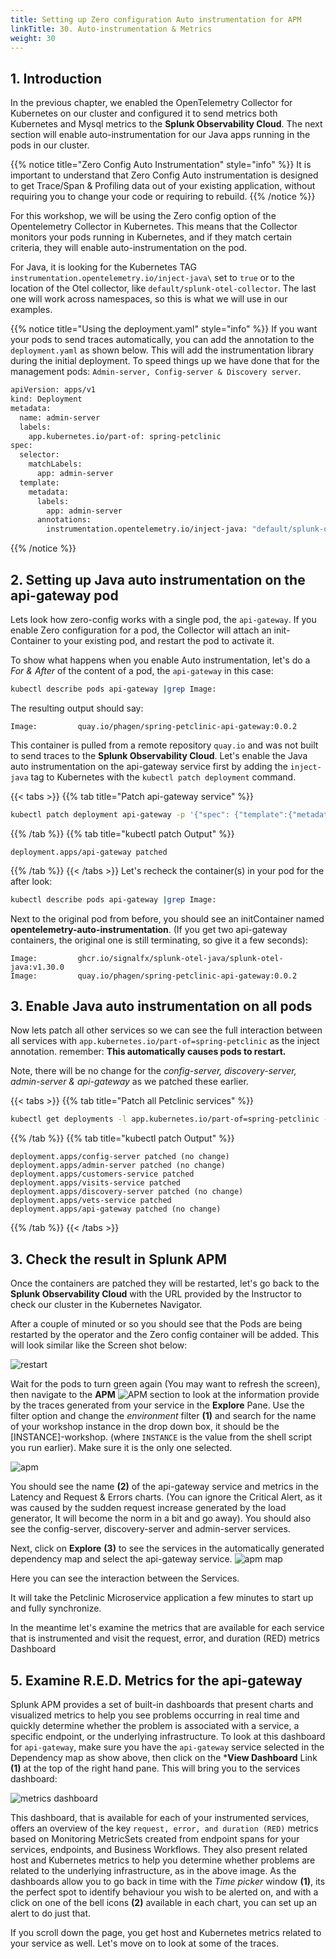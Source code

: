 ```yaml
---
title: Setting up Zero configuration Auto instrumentation for APM
linkTitle: 30. Auto-instrumentation & Metrics
weight: 30
---
```


## 1. Introduction

In the previous chapter, we enabled the OpenTelemetry Collector for Kubernetes on our cluster and configured it to send metrics both Kubernetes and Mysql metrics to the **Splunk Observability Cloud**. The next section will enable auto-instrumentation for our Java apps running in the pods in our cluster.

{{% notice title="Zero Config Auto Instrumentation" style="info" %}}
It is important to understand that Zero Config Auto instrumentation is designed to get Trace/Span & Profiling data out of your existing application, without requiring you to change your code or requiring to rebuild.
{{% /notice %}}

For this workshop, we will be using the Zero config option of the Opentelemetry Collector in Kubernetes.
This means that the Collector monitors your pods running in Kubernetes, and if they match certain criteria, they will enable auto-instrumentation on the pod.

For Java, it is looking for the Kubernetes TAG `instrumentation.opentelemetry.io/inject-java\` set to `true` or to the location of the Otel collector, like `default/splunk-otel-collector`. The last one will work across namespaces, so this is what we will use in our examples.

{{% notice title="Using the deployment.yaml" style="info" %}}
If you want your pods to send traces automatically, you can add the annotation to the `deployment.yaml` as shown below. This will add the instrumentation library during the initial deployment. To speed things up we have done that for the management pods: `Admin-server, Config-server & Discovery server`.

```bash
apiVersion: apps/v1
kind: Deployment
metadata:
  name: admin-server
  labels: 
    app.kubernetes.io/part-of: spring-petclinic
spec:
  selector:
    matchLabels:
      app: admin-server
  template:
    metadata:
      labels:
        app: admin-server
      annotations:
        instrumentation.opentelemetry.io/inject-java: "default/splunk-otel-collector"
```

{{% /notice %}}

## 2. Setting up Java auto instrumentation on the api-gateway pod

Lets look how zero-config works with a single pod, the `api-gateway`. If you enable Zero configuration for a pod, the Collector will attach an init-Container to your existing pod, and restart the pod to activate it.

To show what happens when you enable Auto instrumentation, let's do a *For & After* of the content of a pod, the `api-gateway` in this case:

```bash
kubectl describe pods api-gateway |grep Image:
```

The resulting output should say:

```text
Image:         quay.io/phagen/spring-petclinic-api-gateway:0.0.2
```

This container is pulled from a remote repository `quay.io` and was not built to send traces to the **Splunk Observability Cloud**.
Let's enable the Java auto instrumentation on the api-gateway service first by adding the `inject-java` tag to Kubernetes with the `kubectl patch deployment` command.

{{< tabs >}}
{{% tab title="Patch api-gateway service" %}}

```bash
kubectl patch deployment api-gateway -p '{"spec": {"template":{"metadata":{"annotations":{"instrumentation.opentelemetry.io/inject-java":"default/splunk-otel-collector"}}}} }'
```

{{% /tab %}}
{{% tab title="kubectl patch Output" %}}

```text
deployment.apps/api-gateway patched
```

{{% /tab %}}
{{< /tabs >}}
Let's recheck the container(s) in your pod for the after look:

```bash
kubectl describe pods api-gateway |grep Image:
```

Next to the original pod from before, you should see an initContainer named **opentelemetry-auto-instrumentation**. (If you get two api-gateway containers, the original one is still terminating, so give it a few seconds):

```text
Image:         ghcr.io/signalfx/splunk-otel-java/splunk-otel-java:v1.30.0
Image:         quay.io/phagen/spring-petclinic-api-gateway:0.0.2
```

## 3. Enable Java auto instrumentation on all pods

Now lets patch all other services so we can see the full interaction between all services with `app.kubernetes.io/part-of=spring-petclinic` as the inject annotation.
remember: **This automatically causes pods to restart.**

Note, there will be no change for the *config-server, discovery-server, admin-server & api-gateway* as we patched these earlier.

{{< tabs >}}
{{% tab title="Patch all Petclinic services" %}}

```bash
kubectl get deployments -l app.kubernetes.io/part-of=spring-petclinic -o name | xargs -I % kubectl patch % -p "{\"spec\": {\"template\":{\"metadata\":{\"annotations\":{\"instrumentation.opentelemetry.io/inject-java\":\"default/splunk-otel-collector\"}}}}}"

```

{{% /tab %}}
{{% tab title="kubectl patch Output" %}}

```text
deployment.apps/config-server patched (no change)
deployment.apps/admin-server patched (no change)
deployment.apps/customers-service patched
deployment.apps/visits-service patched
deployment.apps/discovery-server patched (no change)
deployment.apps/vets-service patched
deployment.apps/api-gateway patched (no change)
```

{{% /tab %}}
{{< /tabs >}}

## 3. Check the result in Splunk APM

Once the containers are patched they will be restarted, let's go back to the **Splunk Observability Cloud**  with the URL provided by the Instructor to check our cluster in the Kubernetes Navigator.

After a couple of minuted or so you should see that the Pods are being restarted  by the operator and the Zero config container will be added.
This will look similar like the Screen shot below:

![restart](..images/k8s-navigator-restarted-pods.png)

Wait for the pods to turn green again (You may want to refresh the screen), then navigate to the **APM** ![APM](../images/apm-icon.png?classes=inline&height=25px) section to look at the information provide by the traces generated from your service in the **Explore** Pane. Use the filter option and change the *environment* filter **(1)** and search for the name of your workshop instance in the drop down box, it should be the [INSTANCE]-workshop. (where `INSTANCE` is the value from the shell script you run earlier). Make sure it is the only one selected.

![apm](../images/zero-config-first-services-overview.png)

You should see the name **(2)** of the api-gateway service and metrics in the Latency and Request & Errors charts. (You can ignore the Critical Alert, as it was caused by the sudden request increase generated by the load generator, It will become the norm in a bit and go away).   You should also see the config-server, discovery-server and admin-server services.

Next, click on **Explore** **(3)** to see the services in the automatically generated dependency map and select the api-gateway service.
![apm map](../images/zero-config-first-services-map.png)

Here you can see the interaction between the Services.

It will take the Petclinic Microservice application a few minutes to start up and fully synchronize.

In the meantime let's examine the metrics that are available for each service that is instrumented and visit the request, error, and duration (RED) metrics Dashboard

## 5. Examine R.E.D. Metrics for the api-gateway

 Splunk APM provides a set of built-in dashboards that present charts and visualized metrics to help you see problems occurring in real time and quickly determine whether the problem is associated with a service, a specific endpoint, or the underlying infrastructure.  To look at this dashboard for `api-gateway`, make sure you have the `api-gateway` service selected in the Dependency map as show above, then click on the ***View Dashboard** Link **(1)**  at the top of the right hand pane.
This will bring you to the services dashboard:

![metrics dashboard](../images/zero-config-first-services-metrics.png)

This dashboard, that is available for each of your instrumented services, offers an overview of the key `request, error, and duration (RED)` metrics based on Monitoring MetricSets created from endpoint spans for your services, endpoints, and Business Workflows. They also present related host and Kubernetes metrics to help you determine whether problems are related to the underlying infrastructure, as in the above image.
As the dashboards allow you to go back in time with the *Time picker* window **(1)**, its the perfect spot to identify behaviour you wish to be alerted on, and with a click on one of the bell icons **(2)** available in each chart, you can set up an alert to do just that.

If you scroll down the page, you get host and Kubernetes metrics related to your service as well.
Let's move on to look at some of the traces.
<!--
{{< tabs >}}
{{% tab title="Tail Log" %}}

``` bash
. ~/workshop/petclinic/scripts/tail_logs.sh
```

{{% /tab %}}
{{% tab title="Tail Log Output" %}}

```text
{"severity":"error","msg": "Error: net::ERR_CONNECTION_REFUSED at http://10.13.2.123:81/#!/welcome"}
{"severity":"error","msg": "Error: net::ERR_CONNECTION_REFUSED at http://10.13.2.123:81/#!/welcome"}
{"severity":"info","msg":"Welcome Text = "Welcome to Petclinic"}
{"severity":"info","msg":"@ALL"}
{"severity":"info","msg":"@owner details page"}
{"severity":"info","msg":"@pet details page"}
{"severity":"info","msg":"@add pet page"}
{"severity":"info","msg":"@veterinarians page"}
{"severity":"info","msg":"cookies was"}
```

{{% /tab %}}
{{< /tabs >}}

Once the services are fully initialized, you now should see all the different services appear in Splunk APM:
![all services](../images/apm-full-service.png)
Of course, we want to check the Dependency map by clicking Explore:
![full map](../images/apm-map-full.png)
-->